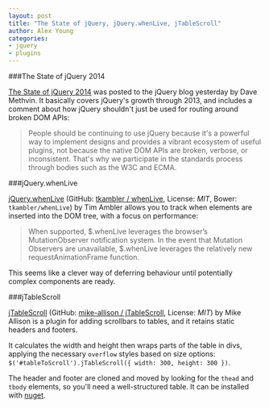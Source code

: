 ```yaml
---
layout: post
title: "The State of jQuery, jQuery.whenLive, jTableScroll"
author: Alex Young
categories:
- jquery
- plugins
---
```


###The State of jQuery 2014

[The State of jQuery 2014](http://blog.jquery.com/2014/01/13/the-state-of-jquery-2014/) was posted to the jQuery blog yesterday by Dave Methvin.  It basically covers jQuery's growth through 2013, and includes a comment about how jQuery shouldn't just be used for routing around broken DOM APIs:

> People should be continuing to use jQuery because it's a powerful way to implement designs and provides a vibrant ecosystem of useful plugins, not because the native DOM APIs are broken, verbose, or inconsistent. That's why we participate in the standards process through bodies such as the W3C and ECMA.

###jQuery.whenLive

[jQuery.whenLive](http://bitcubby.com/tracking-the-insertion-of-javascript-components-into-the-dom/) (GitHub: [tkambler / whenLive](https://github.com/tkambler/whenLive), License: _MIT_, Bower: `tkambler/whenLive`) by Tim Ambler allows you to track when elements are inserted into the DOM tree, with a focus on performance:

> When supported, $.whenLive leverages the browser’s MutationObserver notification system. In the event that Mutation Observers are unavailable, $.whenLive leverages the relatively new requestAnimationFrame function.

This seems like a clever way of deferring behaviour until potentially complex components are ready.

###jTableScroll

[jTableScroll](http://mikeallisononline.com/Projects/jTableScroll) (GitHub: [mike-allison / jTableScroll](https://github.com/mike-allison/jTableScroll), License: _MIT_) by Mike Allison is a plugin for adding scrollbars to tables, and it retains static headers and footers.

It calculates the width and height then wraps parts of the table in divs, applying the necessary `overflow` styles based on size options: `$('#tableToScroll').jTableScroll({ width: 300, height: 300 })`.

The header and footer are cloned and moved by looking for the `thead` and `tbody` elements, so you'll need a well-structured table.  It can be installed with [nuget](https://www.nuget.org/packages/jTableScroll/).
